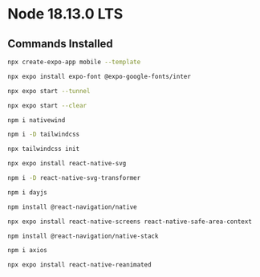 # Node 18.13.0 LTS

## Commands Installed

```bash
npx create-expo-app mobile --template
```

```bash
npx expo install expo-font @expo-google-fonts/inter
```

```bash
npx expo start --tunnel
```

```bash
npx expo start --clear
```

```bash
npm i nativewind
```

```bash
npm i -D tailwindcss
```

```bash
npx tailwindcss init
```

```bash
npx expo install react-native-svg
```

```bash
npm i -D react-native-svg-transformer
```

```bash
npm i dayjs
```

```bash
npm install @react-navigation/native
```

```bash
npx expo install react-native-screens react-native-safe-area-context
```

```bash
npm install @react-navigation/native-stack
```

```bash
npm i axios
```

```bash
npx expo install react-native-reanimated
```

```bash
```
